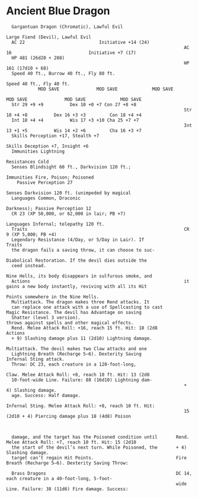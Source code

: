 # Ancient Blue Dragon

      Gargantuan Dragon (Chromatic), Lawful Evil
                                                                       Large Fiend (Devil), Lawful Evil
      AC 22                            Initiative +14 (24)
                                                                       AC 16                             Initiative +7 (17)
      HP 481 (26d20 + 208)
                                                                       HP 161 (17d10 + 68)
      Speed 40 ft., Burrow 40 ft., Fly 80 ft.
                                                                       Speed 40 ft., Fly 40 ft.
                MOD SAVE              MOD SAVE             MOD SAVE
                                                                                 MOD SAVE              MOD SAVE             MOD SAVE
      Str 29 +9 +9          Dex 10 +0 +7 Con 27 +8 +8
                                                                       Str 18 +4 +8          Dex 16 +3 +3         Con 18 +4 +4
      Int 18 +4 +4          Wis 17 +3 +10 Cha 25 +7 +7
                                                                       Int 13 +1 +5          Wis 14 +2 +6         Cha 16 +3 +7
      Skills Perception +17, Stealth +7
                                                                       Skills Deception +7, Insight +6
      Immunities Lightning
                                                                       Resistances Cold
      Senses Blindsight 60 ft., Darkvision 120 ft.;
                                                                       Immunities Fire, Poison; Poisoned
        Passive Perception 27
                                                                       Senses Darkvision 120 ft. (unimpeded by magical
      Languages Common, Draconic
                                                                         Darkness); Passive Perception 12
      CR 23 (XP 50,000, or 62,000 in lair; PB +7)
                                                                       Languages Infernal; telepathy 120 ft.
      Traits                                                           CR 9 (XP 5,000; PB +4)
      Legendary Resistance (4/Day, or 5/Day in Lair). If               Traits
      the dragon fails a saving throw, it can choose to suc-
                                                                       Diabolical Restoration. If the devil dies outside the
      ceed instead.
                                                                       Nine Hells, its body disappears in sulfurous smoke, and
      Actions                                                          it gains a new body instantly, reviving with all its Hit
                                                                       Points somewhere in the Nine Hells.
      Multiattack. The dragon makes three Rend attacks. It
      can replace one attack with a use of Spellcasting to cast        Magic Resistance. The devil has Advantage on saving
      Shatter (level 3 version).                                       throws against spells and other magical effects.
      Rend. Melee Attack Roll: +16, reach 15 ft. Hit: 18 (2d8          Actions
      + 9) Slashing damage plus 11 (2d10) Lightning damage.
                                                                       Multiattack. The devil makes two Claw attacks and one
      Lightning Breath (Recharge 5–6). Dexterity Saving                Infernal Sting attack.
      Throw: DC 23, each creature in a 120-foot-long,
                                                                       Claw. Melee Attack Roll: +8, reach 10 ft. Hit: 13 (2d8
      10-foot-wide Line. Failure: 88 (16d10) Lightning dam-
                                                                       + 4) Slashing damage.
      age. Success: Half damage.
                                                                       Infernal Sting. Melee Attack Roll: +8, reach 10 ft. Hit:
                                                                       15 (2d10 + 4) Piercing damage plus 18 (4d8) Poison



      damage, and the target has the Poisoned condition until       Rend. Melee Attack Roll: +7, reach 10 ft. Hit: 15 (2d10
      the start of the devil’s next turn. While Poisoned, the       + 4) Slashing damage.
      target can’t regain Hit Points.                               Fire Breath (Recharge 5–6). Dexterity Saving Throw:

      Brass Dragons                                                 DC 14, each creature in a 40-foot-long, 5-foot-
                                                                    wide Line. Failure: 38 (11d6) Fire damage. Success:
